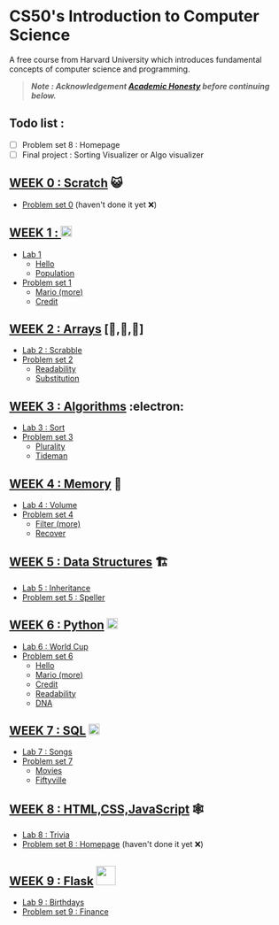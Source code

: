 # CS50's Introduction to Computer Science 
A free course from Harvard University which introduces fundamental concepts of computer science  and programming. 

>***Note : Acknowledgement [Academic Honesty](https://cs50.harvard.edu/x/2021/honesty/#academic-honesty) before continuing below.*** 

## Todo list :
- [ ] Problem set 8 : Homepage
- [ ] Final project : Sorting Visualizer or Algo visualizer

## [WEEK 0 : Scratch](https://cs50.harvard.edu/x/2021/weeks/0/) :smiley_cat: 
  - [Problem set 0](https://cs50.harvard.edu/x/2021/psets/0/) (haven't done it yet :x:) 
  
## [WEEK 1 : ](https://cs50.harvard.edu/x/2021/weeks/1/) <img src="https://uxwing.com/wp-content/themes/uxwing/download/10-brands-and-social-media/c-program.png" width="20"> 
  - [Lab 1](https://cs50.harvard.edu/x/2021/labs/1/) 
    - [Hello](https://cs50.harvard.edu/x/2021/labs/1/hello/) 
    - [Population](https://cs50.harvard.edu/x/2021/labs/1/population/) 
  - [Problem set 1](https://cs50.harvard.edu/x/2021/psets/1/) 
    - [Mario (more)](https://cs50.harvard.edu/x/2021/psets/1/mario/more/) 
    - [Credit](https://cs50.harvard.edu/x/2021/psets/1/credit/) 
    
## [WEEK 2 : Arrays](https://cs50.harvard.edu/x/2021/weeks/2/) [:space_invader:,:ghost:,:japanese_goblin:] 
  - [Lab 2 : Scrabble](https://cs50.harvard.edu/x/2021/labs/2/) 
  - [Problem set 2](https://cs50.harvard.edu/x/2021/psets/2/) 
    - [Readability](https://cs50.harvard.edu/x/2021/psets/2/readability/) 
    - [Substitution](https://cs50.harvard.edu/x/2021/psets/2/substitution/#substitution) 
    
## [WEEK 3 : Algorithms](https://cs50.harvard.edu/x/2021/weeks/3/) :electron: 
  - [Lab 3 : Sort](https://cs50.harvard.edu/x/2021/labs/3/) 
  - [Problem set 3](https://cs50.harvard.edu/x/2021/psets/3/) 
    - [Plurality](https://cs50.harvard.edu/x/2021/psets/3/plurality/) 
    - [Tideman](https://cs50.harvard.edu/x/2021/psets/3/tideman/)

## [WEEK 4 : Memory](https://cs50.harvard.edu/x/2021/weeks/4/) :thought_balloon:
  - [Lab 4 : Volume](https://cs50.harvard.edu/x/2021/labs/4/)
  - [Problem set 4](https://cs50.harvard.edu/x/2021/psets/4/)
    - [Filter (more)](https://cs50.harvard.edu/x/2021/psets/4/filter/more/)
    - [Recover](https://cs50.harvard.edu/x/2021/psets/4/recover/)

## [WEEK 5 : Data Structures](https://cs50.harvard.edu/x/2021/weeks/5/) :building_construction:
  - [Lab 5 : Inheritance](https://cs50.harvard.edu/x/2021/labs/5/)
  - [Problem set 5 : Speller](https://cs50.harvard.edu/x/2021/psets/5/speller/)

## [WEEK 6 : Python](https://cs50.harvard.edu/x/2021/weeks/6/) <img src="https://upload.wikimedia.org/wikipedia/commons/thumb/c/c3/Python-logo-notext.svg/1200px-Python-logo-notext.svg.png" width="20">
  - [Lab 6 : World Cup](https://cs50.harvard.edu/x/2021/labs/6/)
  - [Problem set 6](https://cs50.harvard.edu/x/2021/psets/6/)
    - [Hello](https://cs50.harvard.edu/x/2021/psets/6/hello/)
    - [Mario (more)](https://cs50.harvard.edu/x/2021/psets/6/mario/more/)
    - [Credit](https://cs50.harvard.edu/x/2021/psets/6/credit/)
    - [Readability](https://cs50.harvard.edu/x/2021/psets/6/readability/)
    - [DNA](https://cs50.harvard.edu/x/2021/psets/6/dna/)

## [WEEK 7 : SQL](https://cs50.harvard.edu/x/2021/weeks/7/) <img src="https://www.freeiconspng.com/uploads/sql-server-icon-png-29.png" width="20">
  - [Lab 7 : Songs](https://cs50.harvard.edu/x/2021/labs/7/)
  - [Problem set 7](https://cs50.harvard.edu/x/2021/psets/7/)
    - [Movies](https://cs50.harvard.edu/x/2021/psets/7/movies/)
    - [Fiftyville](https://cs50.harvard.edu/x/2021/psets/7/fiftyville/)
    
## [WEEK 8 : HTML,CSS,JavaScript](https://cs50.harvard.edu/x/2021/weeks/8/) :spider_web:
  - [Lab 8 : Trivia](https://cs50.harvard.edu/x/2021/labs/8/)
  - [Problem set 8 : Homepage](https://cs50.harvard.edu/x/2021/psets/8/homepage/) (haven't done it yet :x:)

## [WEEK 9 : Flask](https://cs50.harvard.edu/x/2021/weeks/9/) <img src="https://img.icons8.com/fluency/48/000000/flask.png" height="35">
  - [Lab 9 : Birthdays](https://cs50.harvard.edu/x/2021/labs/9/)
  - [Problem set 9 : Finance](https://cs50.harvard.edu/x/2021/psets/9/finance/)
